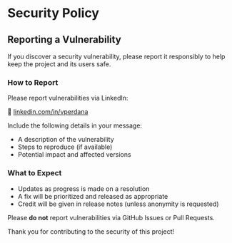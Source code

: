 # Security Policy

## Reporting a Vulnerability

If you discover a security vulnerability, please report it responsibly to help keep the project and its users safe.

### How to Report

Please report vulnerabilities via LinkedIn:

🔗 [linkedin.com/in/vperdana](https://linkedin.com/in/vperdana)

Include the following details in your message:
- A description of the vulnerability
- Steps to reproduce (if available)
- Potential impact and affected versions

### What to Expect

- Updates as progress is made on a resolution
- A fix will be prioritized and released as appropriate
- Credit will be given in release notes (unless anonymity is requested)

Please **do not** report vulnerabilities via GitHub Issues or Pull Requests.

Thank you for contributing to the security of this project!
